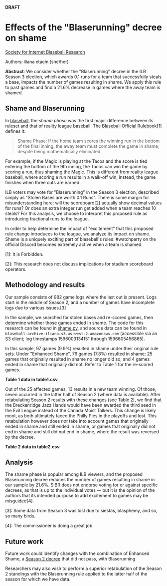 **DRAFT**

# Effects of the "Blaserunning" decree on shame

[Society for Internet Blaseball Research](https://github.com/Society-for-Internet-Blaseball-Research)

Authors: iliana etaoin (she/her)

**Abstract**: We consider whether the "Blaserunning" decree in the ILB Season 3 election, which awards 0.1 runs for a team that successfully steals a base, impacts the number of games resulting in shame.
We apply this rule to past games and find a 21.6% decrease in games where the away team is shamed.

## Shame and Blaserunning

In [blaseball](https://blaseball.com), the *shame phase* was the first major difference between its ruleset and that of reality league baseball.
The [Blaseball Official Rulebook](https://blaseball.com/thebook)[1] defines it:

> Shame Phase: If the home team scores the winning run in the bottom of the final inning, the away team must complete the game in shame, despite being mathematically eliminated.

For example, if the Magic is playing at the Tacos and the score is tied entering the bottom of the 9th inning, the Tacos can win the game by scoring a run, thus shaming the Magic.
This is different from reality league baseball, where scoring a run results in a walk-off win; instead, the game finishes when three outs are earned.

ILB voters may vote for "Blaserunning" in the Season 3 election, described simply as "Stolen Bases are worth 0.1 Runs".
There is some margin for misunderstanding here: will the scoreboard[2] actually show decimal values for runs? Or does an extra integer run get added when a team reaches 10 steals? For this analysis, we choose to interpret this proposed rule as introducing fractional runs to the league.

In order to help determine the impact of "excitement" that this proposed rule change introduces to the league, we analyze its impact on shame.
Shame is a uniquely exciting part of blaseball's rules: #watchparty on the official Discord becomes extremely active when a team is shamed.

[1]: It is Forbidden.

[2]: This research does not discuss implications for stadium scoreboard operators.

## Methodology and results

Our sample consists of 982 game logs where the last out is present.
Logs start in the middle of Season 2, and a number of games have incomplete logs due to various issues.[3]

In the sample, we searched for stolen bases and re-scored games, then determine whether those games ended in shame.
The code for this research can be found in [shame.py](./shame.py), and source data can be found in 
`blaseball-archive-iliana.s3.us-west-2.amazonaws.com` (accessible via an S3 client; log timestamps 1596003134151 through 1596605456865).

In this sample, 97 games (9.9%) resulted in shame under their original rule sets.
Under "Enhanced Shame", 76 games (7.8%) resulted in shame; 25 games that originally resulted in shame no longer did so; and 4 games ended in shame that originally did not. Refer to Table 1 for the re-scored games.

**Table 1 data in table1.csv**

Out of the 25 affected games, 13 results in a new team winning. Of those, seven occurred in the latter half of Season 2 (where data is available).
After retabulating Season 2 results with these changes (see Table 2), we find that the Breckenridge Jazz Hands would have been awarded the third seed in the Evil League instead of the Canada Moist Talkers.
This change is likely moot, as both ultimately faced the Philly Pies in the playoffs and lost.
This retabulation however does *not* take into account games that originally ended in shame and still ended in shame, or games that originally did not end in shame and still did not end in shame, where the result was reversed by the decree.

**Table 2 data in table2.csv**

## Analysis

The shame phase is popular among ILB viewers, and the proposed Blaserunning decree reduces the number of games resulting in shame in our sample by 21.6%.
SIBR does not endorse voting for or against specific decrees, as that is up to the individual votes — but it is the opinion of the authors that its intended purpose to add excitement to games may be misguided[4].

[3]: Some data from Season 3 was lost due to siestas, blasphemy, and so, so many birds.

[4]: The commissioner is doing a great job.

## Future work

Future work could identify changes with the combination of Enhanced Shame, a [Season 2 decree](https://blaseball.fandom.com/wiki/Season_2#Decrees) that did not pass, with Blaserunning.

Researchers may also wish to perform a superior retabulation of the Season 2 standings with the Blaserunning rule applied to the latter half of the season for which we have data.
